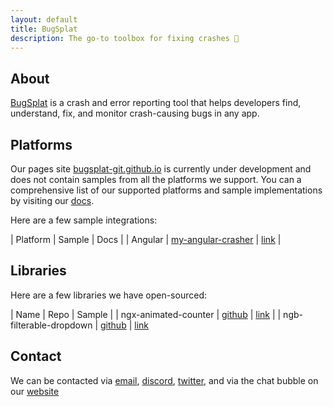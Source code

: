 ```yaml
---
layout: default
title: BugSplat 
description: The go-to toolbox for fixing crashes 🧰
---
```


## About

[BugSplat](https://bugsplat.com) is a crash and error reporting tool that helps developers find, understand, fix, and monitor crash-causing bugs in any app.

## Platforms

Our pages site [bugsplat-git.github.io](bugsplat-git.github.io) is currently under development and does not contain samples from all the platforms we support. You can a comprehensive list of our supported platforms and sample implementations by visiting our [docs](https://docs.bugsplat.com/introduction/getting-started/integrations).

Here are a few sample integrations:

| Platform | Sample | Docs |
| Angular  | [my-angular-crasher](./my-angular-crasher/) | [link](https://docs.bugsplat.com/introduction/getting-started/integrations/web/angular) |

## Libraries

Here are a few libraries we have open-sourced:

| Name | Repo | Sample |
| ngx-animated-counter | [github](https://github.com/BugSplat-Git/ngx-animated-counter) | [link](./ngx-animated-counter-example) |
| ngb-filterable-dropdown | [github](https://github.com/BugSplat-Git/ngb-filterable-dropdown) | [link](../ngb-filterable-dropdown-example/)

## Contact

We can be contacted via [email](mailto:support@bugsplat.com), [discord](https://discord.gg/K4KjjRV5ve), [twitter](https://twitter.com/bugsplatco), and via the chat bubble on our [website](https://bugsplat.com)